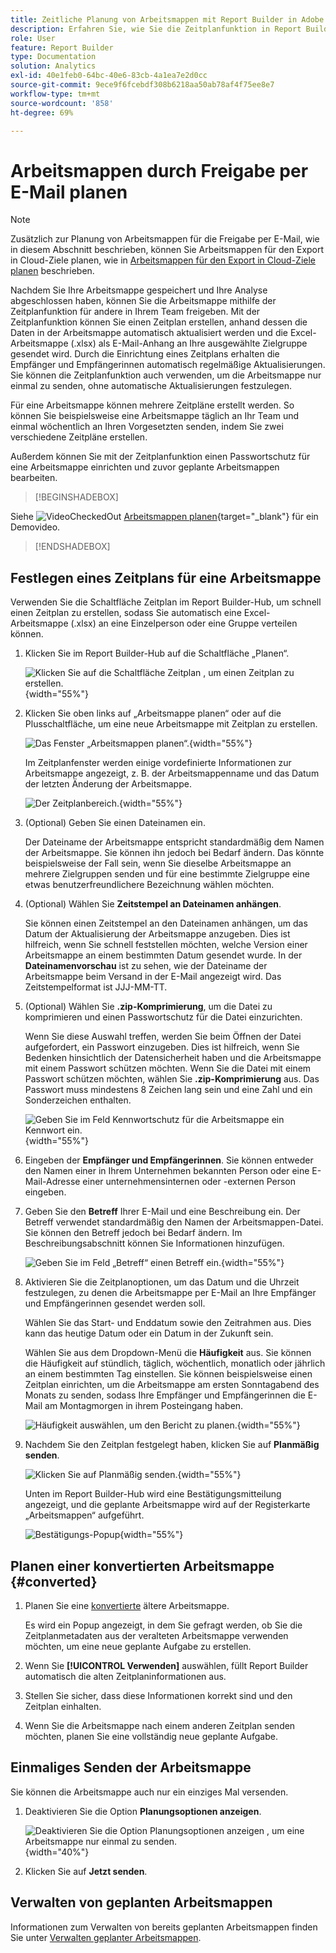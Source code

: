 ```yaml
---
title: Zeitliche Planung von Arbeitsmappen mit Report Builder in Adobe Analytics
description: Erfahren Sie, wie Sie die Zeitplanfunktion in Report Builder verwenden
role: User
feature: Report Builder
type: Documentation
solution: Analytics
exl-id: 40e1feb0-64bc-40e6-83cb-4a1ea7e2d0cc
source-git-commit: 9ece9f6fcebdf308b6218aa50ab78af4f75ee8e7
workflow-type: tm+mt
source-wordcount: '858'
ht-degree: 69%

---
```


# Arbeitsmappen durch Freigabe per E-Mail planen

>[!NOTE]
>
>Zusätzlich zur Planung von Arbeitsmappen für die Freigabe per E-Mail, wie in diesem Abschnitt beschrieben, können Sie Arbeitsmappen für den Export in Cloud-Ziele planen, wie in [Arbeitsmappen für den Export in Cloud-Ziele planen](/help/analyze/report-builder/report-builder-export.md) beschrieben.

Nachdem Sie Ihre Arbeitsmappe gespeichert und Ihre Analyse abgeschlossen haben, können Sie die Arbeitsmappe mithilfe der Zeitplanfunktion für andere in Ihrem Team freigeben. Mit der Zeitplanfunktion können Sie einen Zeitplan erstellen, anhand dessen die Daten in der Arbeitsmappe automatisch aktualisiert werden und die Excel-Arbeitsmappe (.xlsx) als E-Mail-Anhang an Ihre ausgewählte Zielgruppe gesendet wird. Durch die Einrichtung eines Zeitplans erhalten die Empfänger und Empfängerinnen automatisch regelmäßige Aktualisierungen. Sie können die Zeitplanfunktion auch verwenden, um die Arbeitsmappe nur einmal zu senden, ohne automatische Aktualisierungen festzulegen.

Für eine Arbeitsmappe können mehrere Zeitpläne erstellt werden. So können Sie beispielsweise eine Arbeitsmappe täglich an Ihr Team und einmal wöchentlich an Ihren Vorgesetzten senden, indem Sie zwei verschiedene Zeitpläne erstellen.

Außerdem können Sie mit der Zeitplanfunktion einen Passwortschutz für eine Arbeitsmappe einrichten und zuvor geplante Arbeitsmappen bearbeiten.


>[!BEGINSHADEBOX]

Siehe ![VideoCheckedOut](/help/assets/icons/VideoCheckedOut.svg) [Arbeitsmappen planen](https://video.tv.adobe.com/v/3413079?quality=12&learn=on){target="_blank"} für ein Demovideo.

>[!ENDSHADEBOX]


## Festlegen eines Zeitplans für eine Arbeitsmappe

Verwenden Sie die Schaltfläche Zeitplan im Report Builder-Hub, um schnell einen Zeitplan zu erstellen, sodass Sie automatisch eine Excel-Arbeitsmappe (.xlsx) an eine Einzelperson oder eine Gruppe verteilen können.

1. Klicken Sie im Report Builder-Hub auf die Schaltfläche „Planen“.

   ![Klicken Sie auf die Schaltfläche Zeitplan , um einen Zeitplan zu erstellen.](./assets/schedule-button.png){width="55%"}

1. Klicken Sie oben links auf „Arbeitsmappe planen“ oder auf die Plusschaltfläche, um eine neue Arbeitsmappe mit Zeitplan zu erstellen.

   ![Das Fenster „Arbeitsmappen planen“.](./assets/schedule-workbook.png){width="55%"}

   Im Zeitplanfenster werden einige vordefinierte Informationen zur Arbeitsmappe angezeigt, z. B. der Arbeitsmappenname und das Datum der letzten Änderung der Arbeitsmappe.

   ![Der Zeitplanbereich.](./assets/schedule-pane.png){width="55%"}

1. (Optional) Geben Sie einen Dateinamen ein.

   Der Dateiname der Arbeitsmappe entspricht standardmäßig dem Namen der Arbeitsmappe. Sie können ihn jedoch bei Bedarf ändern. Das könnte beispielsweise der Fall sein, wenn Sie dieselbe Arbeitsmappe an mehrere Zielgruppen senden und für eine bestimmte Zielgruppe eine etwas benutzerfreundlichere Bezeichnung wählen möchten.

1. (Optional) Wählen Sie **Zeitstempel an Dateinamen anhängen**.

   Sie können einen Zeitstempel an den Dateinamen anhängen, um das Datum der Aktualisierung der Arbeitsmappe anzugeben. Dies ist hilfreich, wenn Sie schnell feststellen möchten, welche Version einer Arbeitsmappe an einem bestimmten Datum gesendet wurde. In der **Dateinamenvorschau** ist zu sehen, wie der Dateiname der Arbeitsmappe beim Versand in der E-Mail angezeigt wird. Das Zeitstempelformat ist JJJ-MM-TT.

1. (Optional) Wählen Sie **.zip-Komprimierung**, um die Datei zu komprimieren und einen Passwortschutz für die Datei einzurichten.

   Wenn Sie diese Auswahl treffen, werden Sie beim Öffnen der Datei aufgefordert, ein Passwort einzugeben. Dies ist hilfreich, wenn Sie Bedenken hinsichtlich der Datensicherheit haben und die Arbeitsmappe mit einem Passwort schützen möchten. Wenn Sie die Datei mit einem Passwort schützen möchten, wählen Sie **.zip-Komprimierung** aus. Das Passwort muss mindestens 8 Zeichen lang sein und eine Zahl und ein Sonderzeichen enthalten.

   ![Geben Sie im Feld Kennwortschutz für die Arbeitsmappe ein Kennwort ein.](./assets/zip-compression.png){width="55%"}

1. Eingeben der **Empfänger und Empfängerinnen**. Sie können entweder den Namen einer in Ihrem Unternehmen bekannten Person oder eine E-Mail-Adresse einer unternehmensinternen oder -externen Person eingeben.

1. Geben Sie den **Betreff** Ihrer E-Mail und eine Beschreibung ein. Der Betreff verwendet standardmäßig den Namen der Arbeitsmappen-Datei. Sie können den Betreff jedoch bei Bedarf ändern. Im Beschreibungsabschnitt können Sie Informationen hinzufügen.

   ![Geben Sie im Feld „Betreff“ einen Betreff ein.](./assets/recipients-subject.png){width="55%"}

1. Aktivieren Sie die Zeitplanoptionen, um das Datum und die Uhrzeit festzulegen, zu denen die Arbeitsmappe per E-Mail an Ihre Empfänger und Empfängerinnen gesendet werden soll.

   Wählen Sie das Start- und Enddatum sowie den Zeitrahmen aus. Dies kann das heutige Datum oder ein Datum in der Zukunft sein.

   Wählen Sie aus dem Dropdown-Menü die **Häufigkeit** aus. Sie können die Häufigkeit auf stündlich, täglich, wöchentlich, monatlich oder jährlich an einem bestimmten Tag einstellen. Sie können beispielsweise einen Zeitplan einrichten, um die Arbeitsmappe am ersten Sonntagabend des Monats zu senden, sodass Ihre Empfänger und Empfängerinnen die E-Mail am Montagmorgen in ihrem Posteingang haben.

   ![Häufigkeit auswählen, um den Bericht zu planen.](./assets/frequency.png){width="55%"}

1. Nachdem Sie den Zeitplan festgelegt haben, klicken Sie auf **Planmäßig senden**.

   ![Klicken Sie auf Planmäßig senden.](./assets/send-on-schedule.png){width="55%"}

   Unten im Report Builder-Hub wird eine Bestätigungsmitteilung angezeigt, und die geplante Arbeitsmappe wird auf der Registerkarte „Arbeitsmappen“ aufgeführt.

   ![Bestätigungs-Popup](./assets/confirmation-toast.png){width="55%"}

## Planen einer konvertierten Arbeitsmappe {#converted}

1. Planen Sie eine [konvertierte](/help/analyze/report-builder/convert-workbooks.md) ältere Arbeitsmappe.

   Es wird ein Popup angezeigt, in dem Sie gefragt werden, ob Sie die Zeitplanmetadaten aus der veralteten Arbeitsmappe verwenden möchten, um eine neue geplante Aufgabe zu erstellen.

1. Wenn Sie **[!UICONTROL Verwenden]** auswählen, füllt Report Builder automatisch die alten Zeitplaninformationen aus.

1. Stellen Sie sicher, dass diese Informationen korrekt sind und den Zeitplan einhalten.

1. Wenn Sie die Arbeitsmappe nach einem anderen Zeitplan senden möchten, planen Sie eine vollständig neue geplante Aufgabe.


## Einmaliges Senden der Arbeitsmappe

Sie können die Arbeitsmappe auch nur ein einziges Mal versenden.

1. Deaktivieren Sie die Option **Planungsoptionen anzeigen**.

   ![Deaktivieren Sie die Option Planungsoptionen anzeigen , um eine Arbeitsmappe nur einmal zu senden.](./assets/send-now.png){width="40%"}

1. Klicken Sie auf **Jetzt senden**.

## Verwalten von geplanten Arbeitsmappen

Informationen zum Verwalten von bereits geplanten Arbeitsmappen finden Sie unter [Verwalten geplanter Arbeitsmappen](/help/analyze/report-builder/manage-schedules-reportbuilder.md).
